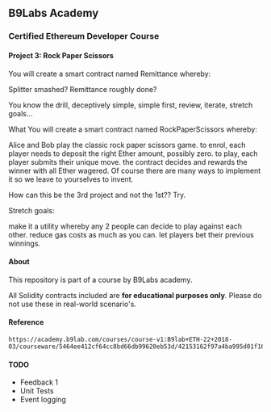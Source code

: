 ## B9Labs Academy

### Certified Ethereum Developer Course

#### Project 3: Rock Paper Scissors

You will create a smart contract named Remittance whereby:

Splitter smashed? Remittance roughly done?

You know the drill, deceptively simple, simple first, review, iterate, stretch goals...

What
You will create a smart contract named RockPaperScissors whereby:

Alice and Bob play the classic rock paper scissors game.
to enrol, each player needs to deposit the right Ether amount, possibly zero.
to play, each player submits their unique move.
the contract decides and rewards the winner with all Ether wagered.
Of course there are many ways to implement it so we leave to yourselves to invent.

How can this be the 3rd project and not the 1st?? Try.

Stretch goals:

make it a utility whereby any 2 people can decide to play against each other.
reduce gas costs as much as you can.
let players bet their previous winnings.


#### About
This repository is part of a course by B9Labs academy.

All Solidity contracts included are **for educational purposes only**. Please do not use these in real-world scenario's.

#### Reference

    https://academy.b9lab.com/courses/course-v1:B9lab+ETH-22+2018-03/courseware/5464ee412cf64cc8bd66db99620eb53d/42153162f97a4ba995d01f16f3c40258/

#### TODO
- Feedback 1
- Unit Tests
- Event logging
